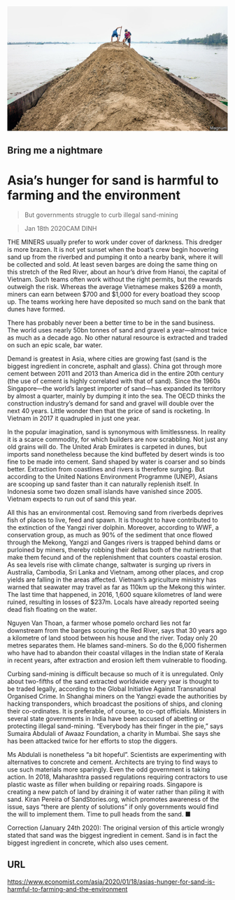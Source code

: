 ![](./images/20200118_ASP001_0.jpg)

## Bring me a nightmare

# Asia’s hunger for sand is harmful to farming and the environment

> But governments struggle to curb illegal sand-mining

> Jan 18th 2020CAM DINH

THE MINERS usually prefer to work under cover of darkness. This dredger is more brazen. It is not yet sunset when the boat’s crew begin hoovering sand up from the riverbed and pumping it onto a nearby bank, where it will be collected and sold. At least seven barges are doing the same thing on this stretch of the Red River, about an hour’s drive from Hanoi, the capital of Vietnam. Such teams often work without the right permits, but the rewards outweigh the risk. Whereas the average Vietnamese makes $269 a month, miners can earn between $700 and $1,000 for every boatload they scoop up. The teams working here have deposited so much sand on the bank that dunes have formed.

There has probably never been a better time to be in the sand business. The world uses nearly 50bn tonnes of sand and gravel a year—almost twice as much as a decade ago. No other natural resource is extracted and traded on such an epic scale, bar water.

Demand is greatest in Asia, where cities are growing fast (sand is the biggest ingredient in concrete, asphalt and glass). China got through more cement between 2011 and 2013 than America did in the entire 20th century (the use of cement is highly correlated with that of sand). Since the 1960s Singapore—the world’s largest importer of sand—has expanded its territory by almost a quarter, mainly by dumping it into the sea. The OECD thinks the construction industry’s demand for sand and gravel will double over the next 40 years. Little wonder then that the price of sand is rocketing. In Vietnam in 2017 it quadrupled in just one year.

In the popular imagination, sand is synonymous with limitlessness. In reality it is a scarce commodity, for which builders are now scrabbling. Not just any old grains will do. The United Arab Emirates is carpeted in dunes, but imports sand nonetheless because the kind buffeted by desert winds is too fine to be made into cement. Sand shaped by water is coarser and so binds better. Extraction from coastlines and rivers is therefore surging. But according to the United Nations Environment Programme (UNEP), Asians are scooping up sand faster than it can naturally replenish itself. In Indonesia some two dozen small islands have vanished since 2005. Vietnam expects to run out of sand this year.

All this has an environmental cost. Removing sand from riverbeds deprives fish of places to live, feed and spawn. It is thought to have contributed to the extinction of the Yangzi river dolphin. Moreover, according to WWF, a conservation group, as much as 90% of the sediment that once flowed through the Mekong, Yangzi and Ganges rivers is trapped behind dams or purloined by miners, thereby robbing their deltas both of the nutrients that make them fecund and of the replenishment that counters coastal erosion. As sea levels rise with climate change, saltwater is surging up rivers in Australia, Cambodia, Sri Lanka and Vietnam, among other places, and crop yields are falling in the areas affected. Vietnam’s agriculture ministry has warned that seawater may travel as far as 110km up the Mekong this winter. The last time that happened, in 2016, 1,600 square kilometres of land were ruined, resulting in losses of $237m. Locals have already reported seeing dead fish floating on the water.

Nguyen Van Thoan, a farmer whose pomelo orchard lies not far downstream from the barges scouring the Red River, says that 30 years ago a kilometre of land stood between his house and the river. Today only 20 metres separates them. He blames sand-miners. So do the 6,000 fishermen who have had to abandon their coastal villages in the Indian state of Kerala in recent years, after extraction and erosion left them vulnerable to flooding.

Curbing sand-mining is difficult because so much of it is unregulated. Only about two-fifths of the sand extracted worldwide every year is thought to be traded legally, according to the Global Initiative Against Transnational Organised Crime. In Shanghai miners on the Yangzi evade the authorities by hacking transponders, which broadcast the positions of ships, and cloning their co-ordinates. It is preferable, of course, to co-opt officials. Ministers in several state governments in India have been accused of abetting or protecting illegal sand-mining. “Everybody has their finger in the pie,” says Sumaira Abdulali of Awaaz Foundation, a charity in Mumbai. She says she has been attacked twice for her efforts to stop the diggers.

Ms Abdulali is nonetheless “a bit hopeful”. Scientists are experimenting with alternatives to concrete and cement. Architects are trying to find ways to use such materials more sparingly. Even the odd government is taking action. In 2018, Maharashtra passed regulations requiring contractors to use plastic waste as filler when building or repairing roads. Singapore is creating a new patch of land by draining it of water rather than piling it with sand. Kiran Pereira of SandStories.org, which promotes awareness of the issue, says “there are plenty of solutions” if only governments would find the will to implement them. Time to pull heads from the sand. ■

Correction (January 24th 2020): The original version of this article wrongly stated that sand was the biggest ingredient in cement. Sand is in fact the biggest ingredient in concrete, which also uses cement.

## URL

https://www.economist.com/asia/2020/01/18/asias-hunger-for-sand-is-harmful-to-farming-and-the-environment
